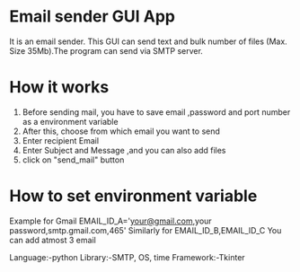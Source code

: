 # Email sender GUI App
It is an email sender. This GUI can send text and bulk number of files (Max. Size 35Mb).The program can send via SMTP server.
# How it works
1. Before sending mail, you have to save email ,password and port number as a environment variable
2. After this, choose from which email you want to send 
3. Enter recipient Email
3. Enter Subject and Message ,and you can also add files
4. click on "send_mail" button
# How to set environment variable
Example for Gmail
EMAIL_ID_A='your@gmail.com,your password,smtp.gmail.com,465'
Similarly for EMAIL_ID_B,EMAIL_ID_C
You can add atmost 3 email

Language:-python
Library:-SMTP, OS, time
Framework:-Tkinter


